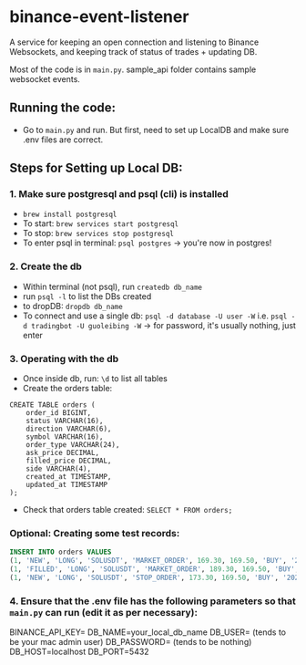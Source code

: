 # binance-event-listener
A service for keeping an open connection and listening to Binance Websockets, and keeping track of status of trades + updating DB.

Most of the code is in `main.py`. sample_api folder contains sample websocket events. 

## Running the code:
- Go to `main.py` and run. But first, need to set up LocalDB and make sure .env files are correct.


## Steps for Setting up Local DB:

### 1. Make sure postgresql and psql (cli) is installed
- `brew install postgresql`
- To start: `brew services start postgresql`
- To stop: `brew services stop postgresql`
- To enter psql in terminal: `psql postgres` -> you're now in postgres! 

### 2. Create the db
- Within terminal (not psql), run `createdb db_name`  
- run `psql -l` to list the DBs created  
- to dropDB: `dropdb db_name`  
- To connect and use a single db: `psql -d database -U user -W` i.e. `psql -d tradingbot -U guoleibing -W`   -> for password, it's usually nothing, just enter

### 3. Operating with the db
- Once inside db, run: `\d` to list all tables
- Create the orders table:

```
CREATE TABLE orders (
	order_id BIGINT,
	status VARCHAR(16),
	direction VARCHAR(6),
	symbol VARCHAR(16),
	order_type VARCHAR(24),
	ask_price DECIMAL,
	filled_price DECIMAL,
	side VARCHAR(4),
	created_at TIMESTAMP,
	updated_at TIMESTAMP
);

```
- Check that orders table created: `SELECT * FROM orders;`

### Optional: Creating some test records:

```sql
INSERT INTO orders VALUES 
(1, 'NEW', 'LONG', 'SOLUSDT', 'MARKET_ORDER', 169.30, 169.50, 'BUY', '2025-05-26 14:00:00', '2025-05-26 14:00:00'),
(1, 'FILLED', 'LONG', 'SOLUSDT', 'MARKET_ORDER', 189.30, 169.50, 'BUY', '2025-05-26 14:00:00', '2025-05-26 13:00:00'),
(1, 'NEW', 'LONG', 'SOLUSDT', 'STOP_ORDER', 173.30, 169.50, 'BUY', '2025-05-26 14:00:00', '2025-05-26 15:00:00');
```

### 4. Ensure that the .env file has the following parameters so that `main.py` can run (edit it as per necessary):
BINANCE_API_KEY=
DB_NAME=your_local_db_name
DB_USER= (tends to be your mac admin user)
DB_PASSWORD= (tends to be nothing)
DB_HOST=localhost
DB_PORT=5432
